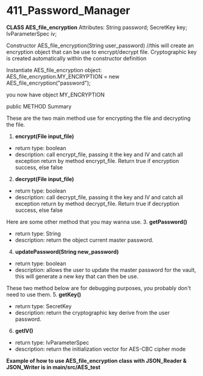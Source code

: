 # 411_Password_Manager 

**CLASS AES_file_encryption**
Attributes:
String password;
SecretKey key;
IvParameterSpec iv; 

Constructor
AES_file_encryption(String user_password)
//this will create an encryption object that can be use to encrypt/decrypt file. Cryptographic key is created automatically within the constructor definition

Instantiate AES_file_encryption object:
   AES_file_encryption.MY_ENCRYPTION = new AES_file_encryption("password");

you now have object MY_ENCRYPTION

public METHOD Summary

These are the two main method use for encrypting the file and decrypting the file.
1. **encrypt(File input_file)**
  - return type: boolean
  - description: call encrypt_file, passing it the key and IV and catch all exception return by method encrypt_file. Return true if encryption success, else false
 
2. **decrypt(File input_file)**
  - return type: boolean
  - description: call decrypt_file, passing it the key and IV and catch all exception return by method decrypt_file. Return true if decryption success, else false

Here are some other method that you may wanna use.
3. **getPassword()**
  - return type: String
  - description: return the object current master password.
4. **updatePassword(String new_password)**
  - return type: boolean
  - description: allows the user to update the master password for the vault, this will generate a new key that can then be use.

These two method below are for debugging purposes, you probably don't need to use them.
5. **getKey()**
  - return type: SecretKey
  - description: return the cryptographic key derive from the user password. 
6. **getIV()**
  - return type: IvParameterSpec
  - description: return the initialization vector for AES-CBC cipher mode
 
 
 **Example of how to use AES_file_encryption class with JSON_Reader & JSON_Writer is in main/src/AES_test**

 
